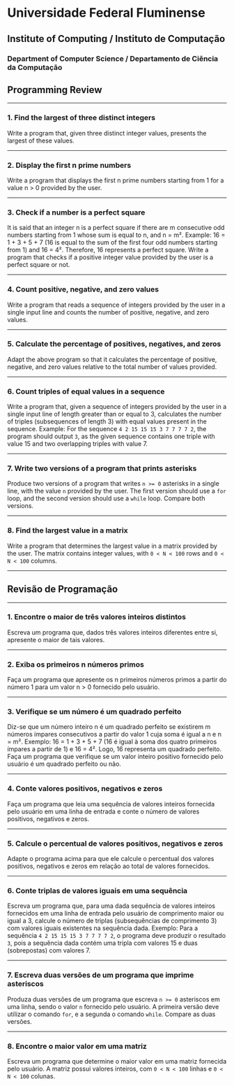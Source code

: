 # Universidade Federal Fluminense
## Institute of Computing / Instituto de Computação
### Department of Computer Science / Departamento de Ciência da Computação

## Programming Review

---

### 1. Find the largest of three distinct integers

Write a program that, given three distinct integer values, presents the largest of these values.

---

### 2. Display the first n prime numbers

Write a program that displays the first n prime numbers starting from 1 for a value n > 0 provided by the user.

---

### 3. Check if a number is a perfect square

It is said that an integer n is a perfect square if there are m consecutive odd numbers starting from 1 whose sum is equal to n, and n = m².
Example: 16 = 1 + 3 + 5 + 7 (16 is equal to the sum of the first four odd numbers starting from 1) and 16 = 4².
Therefore, 16 represents a perfect square. Write a program that checks if a positive integer value provided by the user is a perfect square or not.

---

### 4. Count positive, negative, and zero values

Write a program that reads a sequence of integers provided by the user in a single input line and counts the number of positive, negative, and zero values.

---

### 5. Calculate the percentage of positives, negatives, and zeros

Adapt the above program so that it calculates the percentage of positive, negative, and zero values relative to the total number of values provided.

---

### 6. Count triples of equal values in a sequence

Write a program that, given a sequence of integers provided by the user in a single input line of length greater than or equal to 3, calculates the number of triples (subsequences of length 3) with equal values present in the sequence.
Example: For the sequence `4 2 15 15 15 3 7 7 7 7 2`, the program should output `3`, as the given sequence contains one triple with value 15 and two overlapping triples with value 7.

---

### 7. Write two versions of a program that prints asterisks

Produce two versions of a program that writes `n >= 0` asterisks in a single line, with the value `n` provided by the user. The first version should use a `for` loop, and the second version should use a `while` loop. Compare both versions.

---

### 8. Find the largest value in a matrix

Write a program that determines the largest value in a matrix provided by the user. The matrix contains integer values, with `0 < N < 100` rows and `0 < N < 100` columns.

---

## Revisão de Programação

---

### 1. Encontre o maior de três valores inteiros distintos

Escreva um programa que, dados três valores inteiros diferentes entre si, apresente o maior de tais valores.

---

### 2. Exiba os primeiros n números primos

Faça um programa que apresente os n primeiros números primos a partir do número 1 para um valor n > 0 fornecido pelo usuário.

---

### 3. Verifique se um número é um quadrado perfeito

Diz-se que um número inteiro n é um quadrado perfeito se existirem m números ímpares consecutivos a partir do valor 1 cuja soma é igual a n e n = m².
Exemplo: 16 = 1 + 3 + 5 + 7 (16 é igual à soma dos quatro primeiros ímpares a partir de 1) e 16 = 4². Logo, 16 representa um quadrado perfeito. Faça um programa que verifique se um valor inteiro positivo fornecido pelo usuário é um quadrado perfeito ou não.

---

### 4. Conte valores positivos, negativos e zeros

Faça um programa que leia uma sequência de valores inteiros fornecida pelo usuário em uma linha de entrada e conte o número de valores positivos, negativos e zeros.

---

### 5. Calcule o percentual de valores positivos, negativos e zeros

Adapte o programa acima para que ele calcule o percentual dos valores positivos, negativos e zeros em relação ao total de valores fornecidos.

---

### 6. Conte triplas de valores iguais em uma sequência

Escreva um programa que, para uma dada sequência de valores inteiros fornecidos em uma linha de entrada pelo usuário de comprimento maior ou igual a 3, calcule o número de triplas (subsequências de comprimento 3) com valores iguais existentes na sequência dada.
Exemplo: Para a sequência `4 2 15 15 15 3 7 7 7 7 2`, o programa deve produzir o resultado `3`, pois a sequência dada contém uma tripla com valores 15 e duas (sobrepostas) com valores 7.

---

### 7. Escreva duas versões de um programa que imprime asteriscos

Produza duas versões de um programa que escreva `n >= 0` asteriscos em uma linha, sendo o valor `n` fornecido pelo usuário. A primeira versão deve utilizar o comando `for`, e a segunda o comando `while`. Compare as duas versões.

---

### 8. Encontre o maior valor em uma matriz

Escreva um programa que determine o maior valor em uma matriz fornecida pelo usuário. A matriz possui valores inteiros, com `0 < N < 100` linhas e `0 < N < 100` colunas.
